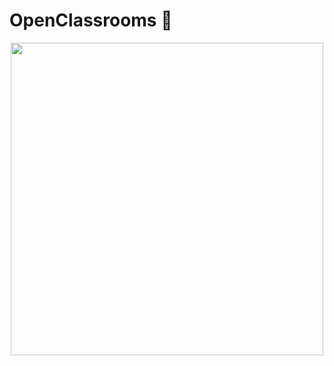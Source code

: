# OpenClassrooms 🚀
<p align="center">
  <a href="https://openclassrooms.com">
    <img src="https://upload.wikimedia.org/wikipedia/fr/0/0d/Logo_OpenClassrooms.png" width="500" />
  </a>
</p>

